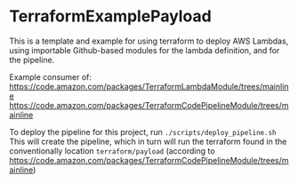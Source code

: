 # TerraformExamplePayload

This is a template and example for using terraform to deploy AWS Lambdas, using importable Github-based modules for the lambda definition, and for the pipeline.

Example consumer of:
https://code.amazon.com/packages/TerraformLambdaModule/trees/mainline
https://code.amazon.com/packages/TerraformCodePipelineModule/trees/mainline

To deploy the pipeline for this project, run `./scripts/deploy_pipeline.sh`
This will create the pipeline, which in turn will run the terraform found in the conventionally location `terraform/payload` (according to https://code.amazon.com/packages/TerraformCodePipelineModule/trees/mainline)